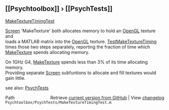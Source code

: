## [[Psychtoolbox]] &#8250; [[PsychTests]]

[MakeTextureTimingTest](MakeTextureTimingTest)  
  
[Screen](Screen) 'MakeTexture' both allocates memory to hold an [OpenGL](OpenGL) texture and  
loads a MATLAB matrix into the [OpenGL](OpenGL) texture. [TestMakeTextureTiming](TestMakeTextureTiming)  
times those two steps separately, reporting the fraction of time which  
[MakeTexture](MakeTexture) spends allocating memory.     
  
On 1GHz G4, [MakeTexture](MakeTexture) spends less than 3% of its time allocating memory.  
Providing separate [Screen](Screen) subfuntions to allocate and fill textures would  
gain little.  
  
see also: [PsychTests](PsychTests)  




<div class="code_header" style="text-align:right;">
  <span style="float:left;">Path&nbsp;&nbsp;</span> <span class="counter">Retrieve <a href=
  "https://raw.github.com/Psychtoolbox-3/Psychtoolbox-3/beta/Psychtoolbox/PsychTests/MakeTextureTimingTest.m">current version from GitHub</a> | View <a href=
  "https://github.com/Psychtoolbox-3/Psychtoolbox-3/commits/beta/Psychtoolbox/PsychTests/MakeTextureTimingTest.m">changelog</a></span>
</div>
<div class="code">
  <code>Psychtoolbox/PsychTests/MakeTextureTimingTest.m</code>
</div>

